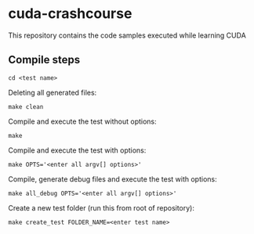 # cuda-crashcourse

This repository contains the code samples executed while learning CUDA

## Compile steps
```
cd <test name>
```
Deleting all generated files:
```
make clean
```
Compile and execute the test without options:
```
make
```
Compile and execute the test with options:
```
make OPTS='<enter all argv[] options>'
```
Compile, generate debug files and execute the test with options:
```
make all_debug OPTS='<enter all argv[] options>'
```
Create a new test folder (run this from root of repository):
```
make create_test FOLDER_NAME=<enter test name>
```
